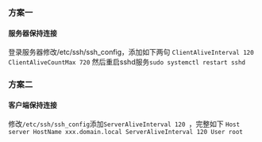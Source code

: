 ### 方案一
#### 服务器保持连接
登录服务器修改/etc/ssh/ssh_config，添加如下两句
`
ClientAliveInterval 120
ClientAliveCountMax 720
`
然后重启sshd服务`sudo systemctl restart sshd`

### 方案二
#### 客户端保持连接
修改`/etc/ssh/ssh_config`添加`ServerAliveInterval 120 `，完整如下
`
Host server
    HostName xxx.domain.local
    ServerAliveInterval 120
    User root
`
